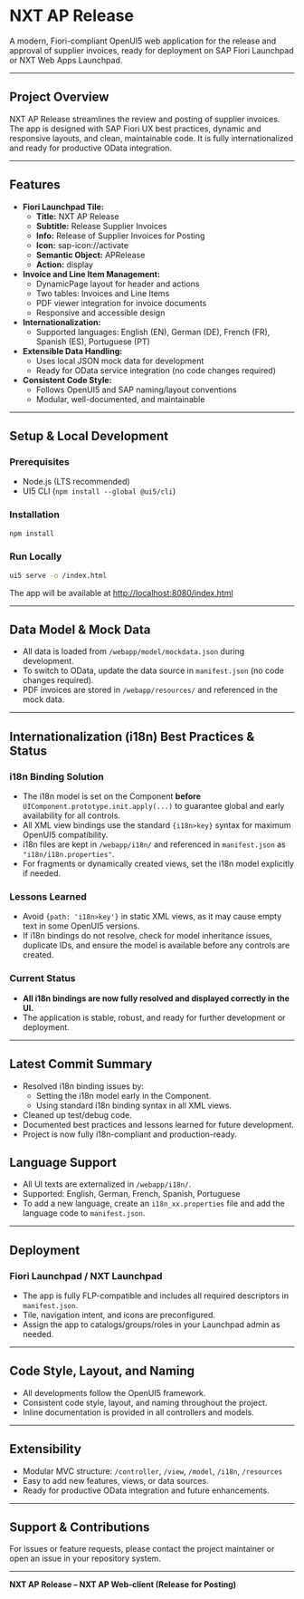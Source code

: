 # NXT AP Release

A modern, Fiori-compliant OpenUI5 web application for the release and approval of supplier invoices, ready for deployment on SAP Fiori Launchpad or NXT Web Apps Launchpad.

---

## Project Overview
NXT AP Release streamlines the review and posting of supplier invoices. The app is designed with SAP Fiori UX best practices, dynamic and responsive layouts, and clean, maintainable code. It is fully internationalized and ready for productive OData integration.

---

## Features
- **Fiori Launchpad Tile:**
  - **Title:** NXT AP Release
  - **Subtitle:** Release Supplier Invoices
  - **Info:** Release of Supplier Invoices for Posting
  - **Icon:** sap-icon://activate
  - **Semantic Object:** APRelease
  - **Action:** display
- **Invoice and Line Item Management:**
  - DynamicPage layout for header and actions
  - Two tables: Invoices and Line Items
  - PDF viewer integration for invoice documents
  - Responsive and accessible design
- **Internationalization:**
  - Supported languages: English (EN), German (DE), French (FR), Spanish (ES), Portuguese (PT)
- **Extensible Data Handling:**
  - Uses local JSON mock data for development
  - Ready for OData service integration (no code changes required)
- **Consistent Code Style:**
  - Follows OpenUI5 and SAP naming/layout conventions
  - Modular, well-documented, and maintainable

---

## Setup & Local Development

### Prerequisites
- Node.js (LTS recommended)
- UI5 CLI (`npm install --global @ui5/cli`)

### Installation
```sh
npm install
```

### Run Locally
```sh
ui5 serve -o /index.html
```
The app will be available at [http://localhost:8080/index.html](http://localhost:8080/index.html)

---

## Data Model & Mock Data
- All data is loaded from `/webapp/model/mockdata.json` during development.
- To switch to OData, update the data source in `manifest.json` (no code changes required).
- PDF invoices are stored in `/webapp/resources/` and referenced in the mock data.

---

## Internationalization (i18n) Best Practices & Status

### i18n Binding Solution
- The i18n model is set on the Component **before** `UIComponent.prototype.init.apply(...)` to guarantee global and early availability for all controls.
- All XML view bindings use the standard `{i18n>key}` syntax for maximum OpenUI5 compatibility.
- i18n files are kept in `/webapp/i18n/` and referenced in `manifest.json` as `"i18n/i18n.properties"`.
- For fragments or dynamically created views, set the i18n model explicitly if needed.

### Lessons Learned
- Avoid `{path: 'i18n>key'}` in static XML views, as it may cause empty text in some OpenUI5 versions.
- If i18n bindings do not resolve, check for model inheritance issues, duplicate IDs, and ensure the model is available before any controls are created.

### Current Status
- **All i18n bindings are now fully resolved and displayed correctly in the UI.**
- The application is stable, robust, and ready for further development or deployment.

---

## Latest Commit Summary
- Resolved i18n binding issues by:
  - Setting the i18n model early in the Component.
  - Using standard i18n binding syntax in all XML views.
- Cleaned up test/debug code.
- Documented best practices and lessons learned for future development.
- Project is now fully i18n-compliant and production-ready.

## Language Support
- All UI texts are externalized in `/webapp/i18n/`.
- Supported: English, German, French, Spanish, Portuguese
- To add a new language, create an `i18n_xx.properties` file and add the language code to `manifest.json`.

---

## Deployment
### Fiori Launchpad / NXT Launchpad
- The app is fully FLP-compatible and includes all required descriptors in `manifest.json`.
- Tile, navigation intent, and icons are preconfigured.
- Assign the app to catalogs/groups/roles in your Launchpad admin as needed.

---

## Code Style, Layout, and Naming
- All developments follow the OpenUI5 framework.
- Consistent code style, layout, and naming throughout the project.
- Inline documentation is provided in all controllers and models.

---

## Extensibility
- Modular MVC structure: `/controller`, `/view`, `/model`, `/i18n`, `/resources`
- Easy to add new features, views, or data sources.
- Ready for productive OData integration and future enhancements.

---

## Support & Contributions
For issues or feature requests, please contact the project maintainer or open an issue in your repository system.

---

**NXT AP Release – NXT AP Web-client (Release for Posting)**
